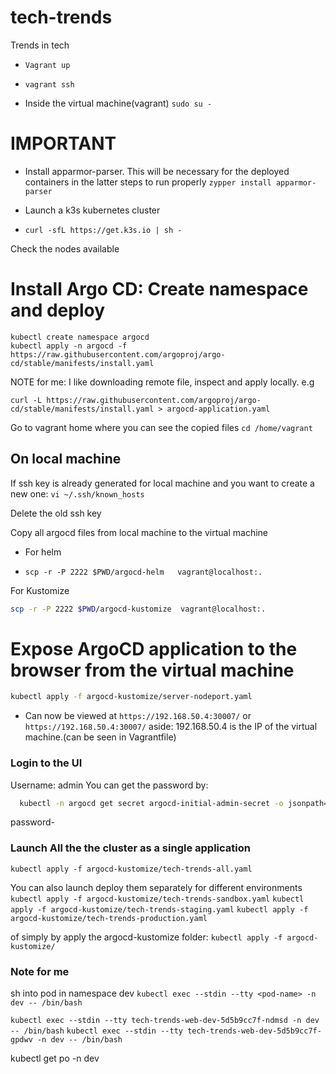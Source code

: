 # tech-trends
Trends in tech

- `Vagrant up`
- `vagrant ssh`


- Inside the virtual machine(vagrant)
 `sudo su -`

# IMPORTANT
- Install apparmor-parser. This will be necessary for the deployed containers in the latter steps to run properly
`zypper install apparmor-parser`

- Launch a  k3s kubernetes cluster
- `curl -sfL https://get.k3s.io | sh -`

Check the nodes available

# Install Argo CD: Create namespace and deploy
```
kubectl create namespace argocd
kubectl apply -n argocd -f https://raw.githubusercontent.com/argoproj/argo-cd/stable/manifests/install.yaml
```
NOTE for me: I like downloading remote file, inspect and apply locally.
e.g 
```
curl -L https://raw.githubusercontent.com/argoproj/argo-cd/stable/manifests/install.yaml > argocd-application.yaml
```

Go to vagrant home where you can see the copied files
`cd /home/vagrant`

## On local machine
If ssh key is already generated for local machine and you want to create a new one:
`vi ~/.ssh/known_hosts`

Delete the old ssh key

Copy all argocd files from local machine to the virtual machine

- For helm
  
- `scp -r -P 2222 $PWD/argocd-helm   vagrant@localhost:.`

For Kustomize

```sh
scp -r -P 2222 $PWD/argocd-kustomize  vagrant@localhost:.
```

# Expose ArgoCD application to the browser from the virtual machine

```sh
kubectl apply -f argocd-kustomize/server-nodeport.yaml 
```

- Can now be viewed at `https://192.168.50.4:30007/` or `https://192.168.50.4:30007/`
aside: 192.168.50.4 is the IP of the virtual machine.(can be seen in Vagrantfile)

### Login to the UI

Username: admin
You can get the password by:
```sh
  kubectl -n argocd get secret argocd-initial-admin-secret -o jsonpath="{.data.password}" | base64 -d
```
  password-


### Launch All the the cluster as a single application
`kubectl apply -f argocd-kustomize/tech-trends-all.yaml`

You can also launch deploy them separately for different environments
`kubectl apply -f argocd-kustomize/tech-trends-sandbox.yaml`
`kubectl apply -f argocd-kustomize/tech-trends-staging.yaml`
`kubectl apply -f argocd-kustomize/tech-trends-production.yaml`

of simply by apply the argocd-kustomize folder:
`kubectl apply -f argocd-kustomize/`





### Note for me 
sh into pod in namespace dev
`kubectl exec --stdin --tty <pod-name> -n dev -- /bin/bash`

`kubectl exec --stdin --tty tech-trends-web-dev-5d5b9cc7f-ndmsd -n dev -- /bin/bash`
`kubectl exec --stdin --tty tech-trends-web-dev-5d5b9cc7f-gpdwv -n dev -- /bin/bash`

kubectl get po -n dev
